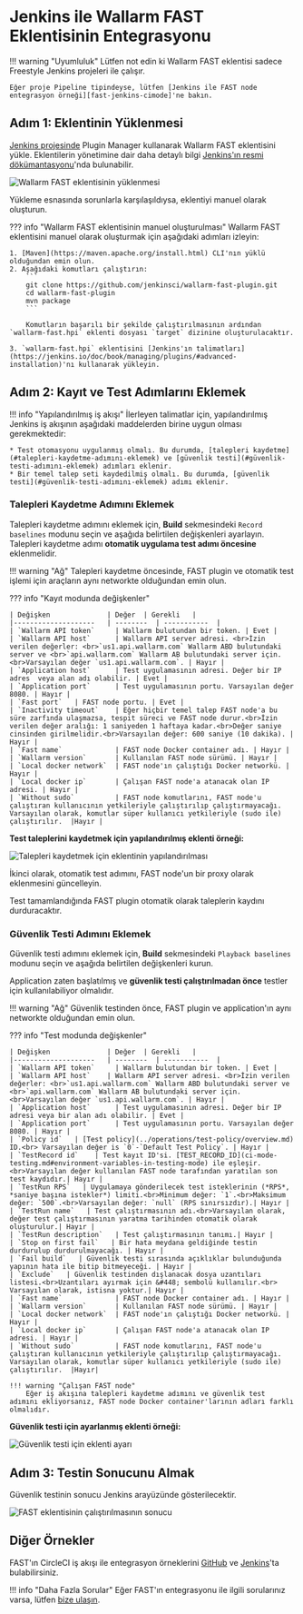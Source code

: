 [fast-node-token]:              ../operations/create-node.md
[fast-ci-mode-record]:          ci-mode-recording.md#environment-variables-in-recording-mode

[mail-to-us]:                   mailto:support@wallarm.com
[fast-examples-github]:         https://github.com/wallarm/fast-examples 
[fast-example-jenkins]:         https://jenkinsfast.demo.wallarm.com/

[jenkins-plugin-wallarm-fast]:   https://plugins.jenkins.io/wallarm-fast/

[jenkins-plugin-install]:       ../../images/fast/poc/common/examples/jenkins-plugin/jenkins-plugin-install.png
[jenkins-plugin-record-params]: ../../images/fast/poc/common/examples/jenkins-plugin/jenkins-plugin-record-params.png
[jenkins-plugin-playback-params]: ../../images/fast/poc/common/examples/jenkins-plugin/jenkins-plugin-playback-params.png
[jenkins-manage-plugin]:        https://jenkins.io/doc/book/managing/plugins/
[fast-example-jenkins-plugin-result]:  ../../images/fast/poc/common/examples/jenkins-plugin/jenkins-plugin-result.png
[fast-jenkins-cimode]:          examples/jenkins-cimode.md

# Jenkins ile Wallarm FAST Eklentisinin Entegrasyonu

!!! warning "Uyumluluk"
    Lütfen not edin ki Wallarm FAST eklentisi sadece Freestyle Jenkins projeleri ile çalışır.
    
    Eğer proje Pipeline tipindeyse, lütfen [Jenkins ile FAST node entegrasyon örneği][fast-jenkins-cimode]'ne bakın.

## Adım 1: Eklentinin Yüklenmesi

[Jenkins projesinde][jenkins-plugin-wallarm-fast] Plugin Manager kullanarak Wallarm FAST eklentisini yükle. Eklentilerin yönetimine dair daha detaylı bilgi [Jenkins'ın resmi dökümantasyonu][jenkins-manage-plugin]'nda bulunabilir.

![Wallarm FAST eklentisinin yüklenmesi][jenkins-plugin-install]

Yükleme esnasında sorunlarla karşılaşıldıysa, eklentiyi manuel olarak oluşturun.

??? info "Wallarm FAST eklentisinin manuel oluşturulması"
    Wallarm FAST eklentisini manuel olarak oluşturmak için aşağıdaki adımları izleyin:

    1. [Maven](https://maven.apache.org/install.html) CLI'nın yüklü olduğundan emin olun.
    2. Aşağıdaki komutları çalıştırın:
        ```
        git clone https://github.com/jenkinsci/wallarm-fast-plugin.git
        cd wallarm-fast-plugin
        mvn package
        ```
        
        Komutların başarılı bir şekilde çalıştırılmasının ardından `wallarm-fast.hpi` eklenti dosyası `target` dizinine oluşturulacaktır.

    3. `wallarm-fast.hpi` eklentisini [Jenkins'ın talimatları](https://jenkins.io/doc/book/managing/plugins/#advanced-installation)'nı kullanarak yükleyin.

## Adım 2: Kayıt ve Test Adımlarını Eklemek

!!! info "Yapılandırılmış iş akışı"
    İlerleyen talimatlar için, yapılandırılmış Jenkins iş akışının aşağıdaki maddelerden birine uygun olması gerekmektedir:

    * Test otomasyonu uygulanmış olmalı. Bu durumda, [talepleri kaydetme](#talepleri-kaydetme-adımını-eklemek) ve [güvenlik testi](#güvenlik-testi-adımını-eklemek) adımları eklenir.
    * Bir temel talep seti kaydedilmiş olmalı. Bu durumda, [güvenlik testi](#güvenlik-testi-adımını-eklemek) adımı eklenir.

### Talepleri Kaydetme Adımını Eklemek

Talepleri kaydetme adımını eklemek için, **Build** sekmesindeki `Record baselines` modunu seçin ve aşağıda belirtilen değişkenleri ayarlayın. Talepleri kaydetme adımı **otomatik uygulama test adımı öncesine** eklenmelidir.

!!! warning "Ağ"
    Talepleri kaydetme öncesinde, FAST plugin ve otomatik test işlemi için araçların aynı networkte olduğundan emin olun.

??? info "Kayıt modunda değişkenler"

    | Değişken              | Değer  | Gerekli   |
    |--------------------   | --------  | -----------  |
    | `Wallarm API token`     | Wallarm bulutundan bir token. | Evet |
    | `Wallarm API host`      | Wallarm API server adresi. <br>İzin verilen değerler: <br>`us1.api.wallarm.com` Wallarm ABD bulutundaki server ve <br>`api.wallarm.com` Wallarm AB bulutundaki server için.<br>Varsayılan değer `us1.api.wallarm.com`. | Hayır |
    | `Application host`      | Test uygulamasının adresi. Değer bir IP adres  veya alan adı olabilir. | Evet |
    | `Application port`      | Test uygulamasının portu. Varsayılan değer 8080. | Hayır |
    | `Fast port`   | FAST node portu. | Evet |
    | `Inactivity timeout`    | Eğer hiçbir temel talep FAST node'a bu süre zarfında ulaşmazsa, tespit süreci ve FAST node durur.<br>İzin verilen değer aralığı: 1 saniyeden 1 haftaya kadar.<br>Değer saniye cinsinden girilmelidir.<br>Varsayılan değer: 600 saniye (10 dakika). | Hayır |
    | `Fast name`             | FAST node Docker container adı. | Hayır |
    | `Wallarm version`       | Kullanılan FAST node sürümü. | Hayır |
    | `Local docker network`  | FAST node'ın çalıştığı Docker networkü. | Hayır |
    | `Local docker ip`       | Çalışan FAST node'a atanacak olan IP adresi. | Hayır |
    | `Without sudo`          | FAST node komutlarını, FAST node'u çalıştıran kullanıcının yetkileriyle çalıştırılıp çalıştırmayacağı. Varsayılan olarak, komutlar süper kullanıcı yetkileriyle (sudo ile) çalıştırılır.  |Hayır |

**Test taleplerini kaydetmek için yapılandırılmış eklenti örneği:**

![Talepleri kaydetmek için eklentinin yapılandırılması][jenkins-plugin-record-params]

İkinci olarak, otomatik test adımını, FAST node'un bir proxy olarak eklenmesini güncelleyin.

Test tamamlandığında FAST plugin otomatik olarak taleplerin kaydını durduracaktır.

### Güvenlik Testi Adımını Eklemek

Güvenlik testi adımını eklemek için, **Build** sekmesindeki `Playback baselines` modunu seçin ve aşağıda belirtilen değişkenleri kurun.

Application zaten başlatılmış ve **güvenlik testi çalıştırılmadan önce** testler için kullanılabiliyor olmalıdır.

!!! warning "Ağ"
    Güvenlik testinden önce, FAST plugin ve application'ın aynı networkte olduğundan emin olun.

??? info "Test modunda değişkenler"

    | Değişken              | Değer  | Gerekli   |
    |--------------------   | --------  | -----------  |
    | `Wallarm API token`     | Wallarm bulutundan bir token. | Evet |
    | `Wallarm API host`    | Wallarm API server adresi. <br>İzin verilen değerler: <br>`us1.api.wallarm.com` Wallarm ABD bulutundaki server ve <br>`api.wallarm.com` Wallarm AB bulutundaki server için.<br>Varsayılan değer `us1.api.wallarm.com`. | Hayır |
    | `Application host`      | Test uygulamasının adresi. Değer bir IP adresi veya bir alan adı olabilir. | Evet |
    | `Application port`      | Test uygulamasının portu. Varsayılan değer 8080. | Hayır |
    | `Policy id`   | [Test policy](../operations/test-policy/overview.md) ID.<br> Varsayılan değer is `0`-`Default Test Policy`. | Hayır |
    | `TestRecord id`    | Test kayıt ID'si. [TEST_RECORD_ID](ci-mode-testing.md#environment-variables-in-testing-mode) ile eşleşir.<br>Varsayılan değer kullanılan FAST node tarafından yaratılan son test kaydıdır.| Hayır |
    | `TestRun RPS`   | Uygulamaya gönderilecek test isteklerinin (*RPS*, *saniye başına istekler*) limiti.<br>Minimum değer: `1`.<br>Maksimum değer: `500`.<br>Varsayılan değer: `null` (RPS sınırsızdır).| Hayır |
    | `TestRun name`   | Test çalıştırmasının adı.<br>Varsayılan olarak, değer test çalıştırmasının yaratma tarihinden otomatik olarak oluşturulur.| Hayır |
    | `TestRun description`   | Test çalıştırmasının tanımı.| Hayır |
    | `Stop on first fail`   | Bir hata meydana geldiğinde testin durdurulup durdurulmayacağı. | Hayır |
    | `Fail build`   | Güvenlik testi sırasında açıklıklar bulunduğunda yapının hata ile bitip bitmeyeceği. | Hayır |
    | `Exclude`   | Güvenlik testinden dışlanacak dosya uzantıları listesi.<br>Uzantıları ayırmak için &#448; sembolü kullanılır.<br> Varsayılan olarak, istisna yoktur.| Hayır |
    | `Fast name`             | FAST node Docker container adı. | Hayır |
    | `Wallarm version`       | Kullanılan FAST node sürümü. | Hayır |
    | `Local docker network`  | FAST node'ın çalıştığı Docker networkü. | Hayır |
    | `Local docker ip`       | Çalışan FAST node'a atanacak olan IP adresi. | Hayır |
    | `Without sudo`          | FAST node komutlarını, FAST node'u çalıştıran kullanıcının yetkileriyle çalıştırılıp çalıştırmayacağı. Varsayılan olarak, komutlar süper kullanıcı yetkileriyle (sudo ile) çalıştırılır.  |Hayır|

    !!! warning "Çalışan FAST node"
        Eğer iş akışına talepleri kaydetme adımını ve güvenlik test adımını ekliyorsanız, FAST node Docker container'larının adları farklı olmalıdır.

**Güvenlik testi için ayarlanmış eklenti örneği:**

![Güvenlik testi için eklenti ayarı][jenkins-plugin-playback-params]

## Adım 3: Testin Sonucunu Almak

Güvenlik testinin sonucu Jenkins arayüzünde gösterilecektir.

![FAST eklentisinin çalıştırılmasının sonucu][fast-example-jenkins-plugin-result]

## Diğer Örnekler

FAST'ın CircleCI iş akışı ile entegrasyon örneklerini [GitHub][fast-examples-github] ve [Jenkins][fast-example-jenkins]'ta bulabilirsiniz.

!!! info "Daha Fazla Sorular"
    Eğer FAST'ın entegrasyonu ile ilgili sorularınız varsa, lütfen [bize ulaşın][mail-to-us].